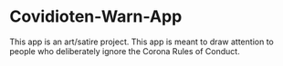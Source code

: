 # Covidioten-Warn-App

This app is an art/satire project. This app is meant to draw attention to people who deliberately ignore the Corona Rules of Conduct.
